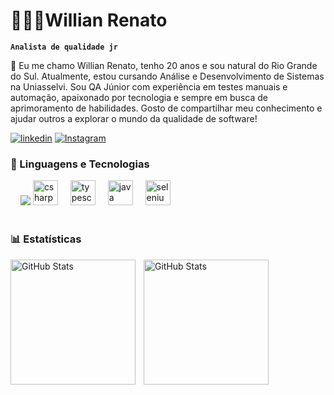 # 👨🏻‍💻Willian Renato

**`Analista de qualidade jr`**

🧪 Eu me chamo Willian Renato, tenho 20 anos e sou natural do Rio Grande do Sul. Atualmente, estou cursando Análise e Desenvolvimento de Sistemas na Uniasselvi. Sou QA Júnior com experiência em testes manuais e automação, apaixonado por tecnologia e sempre em busca de aprimoramento de habilidades. Gosto de compartilhar meu conhecimento e ajudar outros a explorar o mundo da qualidade de software!


[![linkedin](https://img.shields.io/badge/LinkedIn-0077B5?style=for-the-badge&logo=linkedin&logoColor=white)](https://www.linkedin.com/in/willian-renato-rodrigues-pereira-911b10200)
[![Instagram](https://img.shields.io/badge/Instagram-E4405F?style=for-the-badge&logo=instagram&logoColor=white)](https://www.instagram.com/billy.wky)


### 🤖 Linguagens e Tecnologias

<div style="display: inline_block">
<img width="12" />
 <img src="https://skillicons.dev/icons?i=cypress" />
  <img src="https://cdn.jsdelivr.net/gh/devicons/devicon/icons/csharp/csharp-original.svg" height="40" alt="csharp logo"  />
  <img width="12" />
  <img src="https://cdn.jsdelivr.net/gh/devicons/devicon/icons/typescript/typescript-original.svg" height="40" alt="typescript logo"  />
  <img width="12" />
  <img src="https://cdn.jsdelivr.net/gh/devicons/devicon/icons/java/java-original.svg" height="40" alt="java logo"  />
  <img width="12" />
  <img src="https://cdn.jsdelivr.net/gh/devicons/devicon/icons/selenium/selenium-original.svg" height="40" alt="selenium logo"  />
  <img width="12" />
</div><br/>

### 📊 Estatísticas

<p>
  <img 
    align="left" 
    alt="GitHub Stats" 
    height="200" 
    style="padding-right: 10px;" 
    src="https://github-readme-stats.vercel.app/api?username=WillianRRP&show_icons=true&theme=tokyonight&include_all_commits=true&locale=pt-br" 
  />

<img 
      align="left" 
      alt="GitHub Stats" 
      height="200" 
      src="https://github-readme-stats.vercel.app/api/top-langs/?username=WillianRRP&theme=tokyonight&layout=compact&custom_title=Tecnologias&langs_count=9" 
  />

  </p>
